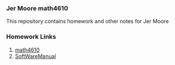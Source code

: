 ### Jer Moore math4610
 
This repository contains homework and other notes for Jer Moore
### Homework Links

1. [math4610](https://thedegreeisalie.github.io/math4610/homework)
2. [SoftWareManual](https://thedegreeisalie.github.io/math4610/softwareManual)

